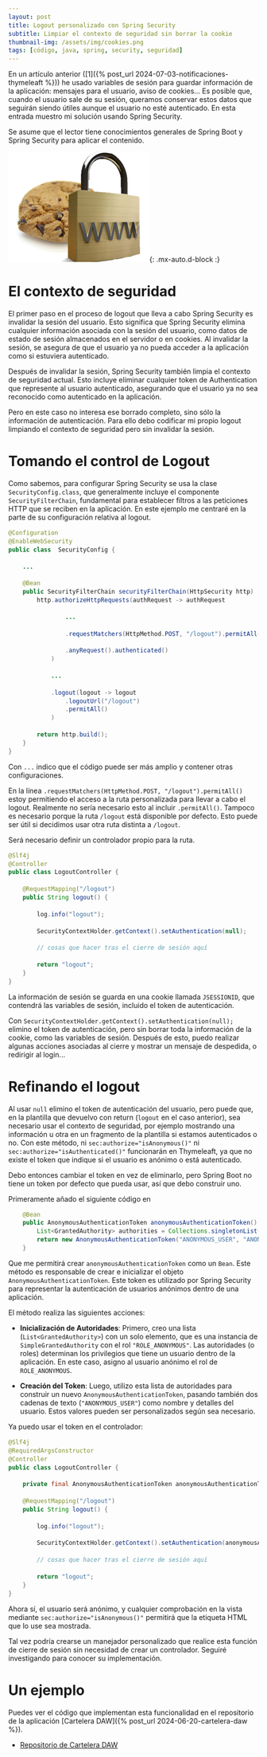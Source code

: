 ```yaml
---
layout: post
title: Logout personalizado con Spring Security
subtitle: Limpiar el contexto de seguridad sin borrar la cookie
thumbnail-img: /assets/img/cookies.png
tags: [código, java, spring, security, seguridad]
---
```


En un artículo anterior ([1]({% post_url 2024-07-03-notificaciones-thymeleaft %})) he usado variables de sesión para guardar información de la aplicación: mensajes para el usuario, aviso de cookies... Es posible que, cuando el usuario sale de su sesión, queramos conservar estos datos que seguirán siendo útiles aunque el usuario no esté autenticado. En esta entrada muestro mi solución usando Spring Security.

Se asume que el lector tiene conocimientos generales de Spring Boot y Spring Security para aplicar el contenido.

![Cookies](/assets/img/cookies.png){: .mx-auto.d-block :}

# El contexto de seguridad

El primer paso en el proceso de logout que lleva a cabo Spring Security es invalidar la sesión del usuario. Esto significa que Spring Security elimina cualquier información asociada con la sesión del usuario, como datos de estado de sesión almacenados en el servidor o en cookies. Al invalidar la sesión, se asegura de que el usuario ya no pueda acceder a la aplicación como si estuviera autenticado.

Después de invalidar la sesión, Spring Security también limpia el contexto de seguridad actual. Esto incluye eliminar cualquier token de Authentication que represente al usuario autenticado, asegurando que el usuario ya no sea reconocido como autenticado en la aplicación.

Pero en este caso no interesa ese borrado completo, sino sólo la información de autenticación. Para ello debo codificar mi propio logout limpiando el contexto de seguridad pero sin invalidar la sesión.

# Tomando el control de Logout

Como sabemos, para configurar Spring Security se usa la clase `SecurityConfig.class`, que generalmente incluye el componente `SecurityFilterChain`, fundamental para establecer filtros a las peticiones HTTP que se reciben en la aplicación. En este ejemplo me centraré en la parte de su configuración relativa al logout.

``` java
@Configuration
@EnableWebSecurity
public class  SecurityConfig {

    ...

    @Bean
    public SecurityFilterChain securityFilterChain(HttpSecurity http)  throws Exception {
        http.authorizeHttpRequests(authRequest -> authRequest

                ...

                .requestMatchers(HttpMethod.POST, "/logout").permitAll()

                .anyRequest().authenticated()
            )

            ...

            .logout(logout -> logout
                .logoutUrl("/logout")
                .permitAll()
            )

        return http.build();
    }
}
```

Con `...` indico que el código puede ser más amplio y contener otras configuraciones.

En la línea `.requestMatchers(HttpMethod.POST, "/logout").permitAll()` estoy permitiendo el acceso a la ruta personalizada para llevar a cabo el logout. Realmente no sería necesario esto al incluir `.permitAll()`. Tampoco es necesario porque la ruta `/logout` está disponible por defecto. Esto puede ser útil si decidimos usar otra ruta distinta a `/logout`.

Será necesario definir un controlador propio para la ruta.

```java
@Slf4j
@Controller
public class LogoutController {

    @RequestMapping("/logout")
    public String logout() {

        log.info("logout");

        SecurityContextHolder.getContext().setAuthentication(null);

        // cosas que hacer tras el cierre de sesión aquí

        return "logout";
    }
}
```

La información de sesión se guarda en una cookie llamada `JSESSIONID`, que contendrá las variables de sesión, incluido el token de autenticación.

Con `SecurityContextHolder.getContext().setAuthentication(null);` elimino el token de autenticación, pero sin borrar toda la información de la cookie, como las variables de sesión. Después de esto, puedo realizar algunas acciones asociadas al cierre y mostrar un mensaje de despedida, o redirigir al login...

# Refinando el logout

Al usar `null` elimino el token de autenticación del usuario, pero puede que, en la plantilla que devuelvo con return (`logout` en el caso anterior), sea necesario usar el contexto de seguridad, por ejemplo mostrando una información u otra en un fragmento de la plantilla si estamos autenticados o no. Con este método, ni `sec:authorize="isAnonymous()"` ni `sec:authorize="isAuthenticated()"` funcionarán en Thymeleaft, ya que no existe el token que indique si el usuario es anónimo o está autenticado.

Debo entonces cambiar el token en vez de eliminarlo, pero Spring Boot no tiene un token por defecto que pueda usar, así que debo construir uno.

Primeramente añado el siguiente código en

``` java
    @Bean
    public AnonymousAuthenticationToken anonymousAuthenticationToken() {
        List<GrantedAuthority> authorities = Collections.singletonList(new SimpleGrantedAuthority("ROLE_ANONYMOUS"));
        return new AnonymousAuthenticationToken("ANONYMOUS_USER", "ANONYMOUS_USER", authorities);
    }
```

Que me permitirá crear `anonymousAuthenticationToken` como un `Bean`. Este método es responsable de crear e inicializar el objeto `AnonymousAuthenticationToken`. Este token es utilizado por Spring Security para representar la autenticación de usuarios anónimos dentro de una aplicación.

El método realiza las siguientes acciones:

* **Inicialización de Autoridades**: Primero, creo una lista (`List<GrantedAuthority>`) con un solo elemento, que es una instancia de `SimpleGrantedAuthority` con el rol `"ROLE_ANONYMOUS"`. Las autoridades (o roles) determinan los privilegios que tiene un usuario dentro de la aplicación. En este caso, asigno al usuario anónimo el rol de `ROLE_ANONYMOUS`.

* **Creación del Token**: Luego, utilizo esta lista de autoridades para construir un nuevo `AnonymousAuthenticationToken`, pasando también dos cadenas de texto (`"ANONYMOUS_USER"`) como nombre y detalles del usuario. Estos valores pueden ser personalizados según sea necesario.

Ya puedo usar el token en el controlador:

```java
@Slf4j
@RequiredArgsConstructor
@Controller
public class LogoutController {

    private final AnonymousAuthenticationToken anonymousAuthenticationToken;

    @RequestMapping("/logout")
    public String logout() {

        log.info("logout");

        SecurityContextHolder.getContext().setAuthentication(anonymousAuthenticationToken);

        // cosas que hacer tras el cierre de sesión aquí

        return "logout";
    }
}
```

Ahora sí, el usuario será anónimo, y cualquier comprobación en la vista mediante `sec:authorize="isAnonymous()"` permitirá que la etiqueta HTML que lo use sea mostrada.

Tal vez podría crearse un manejador personalizado que realice esta función de cierre de sesión sin necesidad de crear un controlador. Seguiré investigando para conocer su implementación.

# Un ejemplo

Puedes ver el código que implementan esta funcionalidad en el repositorio de la aplicación [Cartelera DAW]({% post_url 2024-06-20-cartelera-daw %}).

- [Repositorio de Cartelera DAW](https://github.com/JavGuerra/cartelera-daw) 